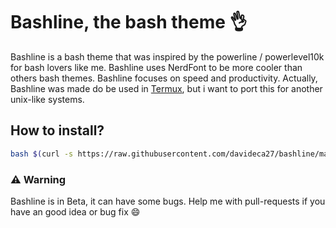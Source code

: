 # Bashline, the bash theme 👌
Bashline is a bash theme that was inspired by the powerline / powerlevel10k for bash lovers like me. Bashline uses NerdFont to be more cooler than others bash themes. Bashline focuses on speed and productivity.
Actually, Bashline was made do be used in [Termux](https://wiki.termux.com/wiki/Main_Page), but i want to port this for another unix-like systems.
## How to install?
```bash
bash $(curl -s https://raw.githubusercontent.com/davideca27/bashline/main/bashline_installer.sh)
```
### ⚠ Warning
Bashline is in Beta, it can have some bugs. Help me with pull-requests if you have an good idea or bug fix 😄
